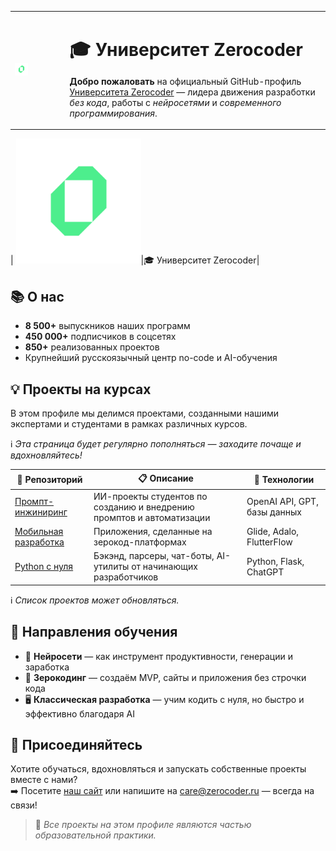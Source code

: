 <table style="border: none; border-collapse: collapse; border-spacing: 0;">
  <tr style="border: none;">
    <td style="border: none; vertical-align: middle; padding-right: 60px;">
      <img src="https://raw.githubusercontent.com/ZerocoderUniversity/ZerocoderUniversity/main/0qode_symbol_5.png" alt="Zerocoder Logo" width="100">
    </td>
    <td style="border: none; vertical-align: middle;">
      <h1 style="margin-bottom: 0;">🎓 Университет Zerocoder</h1>
      <p><strong>Добро пожаловать</strong> на официальный GitHub-профиль <a href="https://zerocoder.ru/">Университета Zerocoder</a> — лидера движения разработки <em>без кода</em>, работы с <em>нейросетями</em> и <em>современного программирования</em>.</p>
    </td>
  </tr>
</table>

| <img src="https://raw.githubusercontent.com/ZerocoderUniversity/ZerocoderUniversity/main/0qode_symbol_5.png" alt="Zerocoder Logo" width="200">|🎓 Университет Zerocoder|

## 📚 О нас

- **8 500+** выпускников наших программ  
- **450 000+** подписчиков в соцсетях  
- **850+** реализованных проектов  
- Крупнейший русскоязычный центр no-code и AI-обучения  


## 💡 Проекты на курсах

В этом профиле мы делимся проектами, созданными нашими экспертами и студентами в рамках различных курсов. 

ℹ️ *Эта страница будет регулярно пополняться — заходите почаще и вдохновляйтесь!*

| 📁 Репозиторий     | 📋 Описание | 🧩 Технологии |
|---------------------|-------------|---------------|
| [Промпт-инжиниринг](https://github.com/ZerocoderUniversity/course-prompt-engineering) | ИИ-проекты студентов по созданию и внедрению промптов и автоматизации | OpenAI API, GPT, базы данных |
| [Мобильная разработка](https://github.com/ZerocoderUniversity/course-mobile-app-developer) | Приложения, сделанные на зерокод-платформах | Glide, Adalo, FlutterFlow |
| [Python с нуля](https://github.com/ZerocoderUniversity/course-python-from-scratch) | Бэкэнд, парсеры, чат-боты, AI-утилиты от начинающих разработчиков | Python, Flask, ChatGPT |

ℹ️ *Список проектов может обновляться.*

## 🧭 Направления обучения

- 🤖 **Нейросети** — как инструмент продуктивности, генерации и заработка  
- 🧱 **Зерокодинг** — создаём MVP, сайты и приложения без строчки кода  
- 🖥 **Классическая разработка** — учим кодить с нуля, но быстро и эффективно благодаря AI


## 🤝 Присоединяйтесь

Хотите обучаться, вдохновляться и запускать собственные проекты вместе с нами?  
➡️ Посетите [наш сайт](https://zerocoder.ru/) или напишите на care@zerocoder.ru — всегда на связи!

> 🧠 *Все проекты на этом профиле являются частью образовательной практики.*
